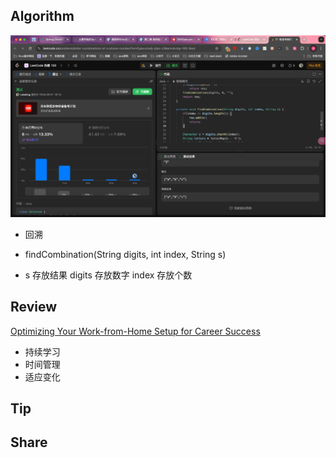 ## Algorithm

![算法](../../images/temp/sisyphus-2024-09-01-lc.png)

- 回溯

- findCombination(String digits, int index, String s)

- s 存放结果 digits 存放数字 index 存放个数


## Review

[Optimizing Your Work-from-Home Setup for Career Success](https://dev.to/snmeans/optimizing-your-work-from-home-setup-for-career-success-47na?ref=dailydev)
- 持续学习
- 时间管理
- 适应变化

## Tip

## Share
